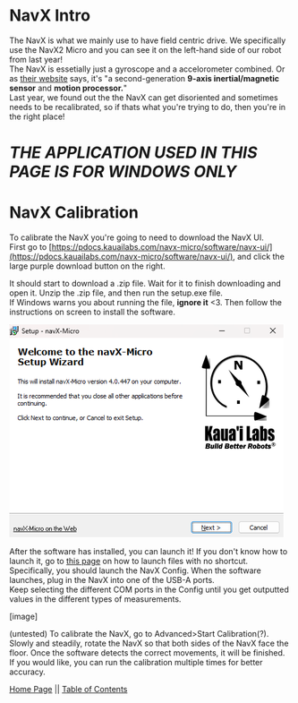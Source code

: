 # NavX Intro
The NavX is what we mainly use to have field centric drive. We specifically use the NavX2 Micro and you can see it on the left-hand side of our robot from last year!  
The NavX is essetially just a gyroscope and a accelorometer combined. Or as [their website](https://pdocs.kauailabs.com/navx-micro/) says, it's "a second-generation **9-axis inertial/magnetic sensor** and **motion processor.**"  
Last year, we found out the the NavX can get disoriented and sometimes needs to be recalibrated, so if thats what you're trying to do, then you're in the right place!  

# ***THE APPLICATION USED IN THIS PAGE IS FOR WINDOWS ONLY***

# NavX Calibration
To calibrate the NavX you're going to need to download the NavX UI.  
First go to [https://pdocs.kauailabs.com/navx-micro/software/navx-ui/](https://pdocs.kauailabs.com/navx-micro/software/navx-ui/), and click the large purple download button on the right.  
  
It should start to download a .zip file. Wait for it to finish downloading and open it. Unzip the .zip file, and then run the setup.exe file.  
If Windows warns you about running the file, **ignore it** <3. Then follow the instructions on screen to install the software.  

![NavX install application](images/navx-install.png)

After the software has installed, you can launch it! If you don't know how to launch it, go to [this page](https://potatzz.github.io/ms-robotics-resources.github.io/opening_software_with_windows_key.html) on how to launch files with no shortcut.
Specifically, you should launch the NavX Config. When the software launches, plug in the NavX into one of the USB-A ports.  
Keep selecting the different COM ports in the Config until you get outputted values in the different types of measurements.  

[image]

(untested)
To calibrate the NavX, go to Advanced>Start Calibration(?). Slowly and steadily, rotate the NavX so that both sides of the NavX face the floor. Once the software detects the correct movements, it will be finished. 
If you would like, you can run the calibration multiple times for better accuracy.
  
[Home Page](https://potatzz.github.io/ms-robotics-resources.github.io/) || [Table of Contents](https://potatzz.github.io/ms-robotics-resources.github.io/table_of_contents.html)
